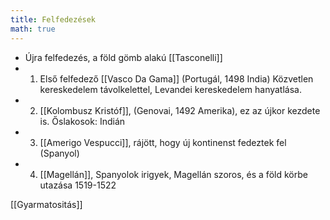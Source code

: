 ```yaml
---
title: Felfedezések
math: true
---
```

- Újra felfedezés, a föld gömb alakú [[Tasconelli]]
- 1. Első felfedező [[Vasco Da Gama]] (Portugál, 1498 India)
  Közvetlen kereskedelem távolkelettel, Levandei kereskedelem hanyatlása.
- 2. [[Kolombusz Kristóf]], (Genovai, 1492 Amerika), ez az újkor kezdete is. Őslakosok: Indián
- 3. [[Amerigo Vespucci]], rájött, hogy új kontinenst fedeztek fel (Spanyol)
- 4. [[Magellán]], Spanyolok irigyek, Magellán szoros, és a föld körbe utazása 1519-1522

[[Gyarmatositás]]